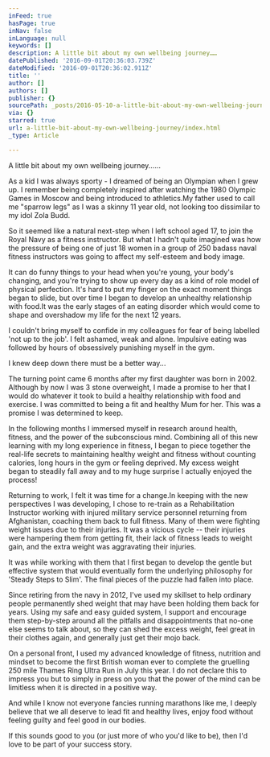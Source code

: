 ```yaml
---
inFeed: true
hasPage: true
inNav: false
inLanguage: null
keywords: []
description: A little bit about my own wellbeing journey……
datePublished: '2016-09-01T20:36:03.739Z'
dateModified: '2016-09-01T20:36:02.911Z'
title: ''
author: []
authors: []
publisher: {}
sourcePath: _posts/2016-05-10-a-little-bit-about-my-own-wellbeing-journey.md
via: {}
starred: true
url: a-little-bit-about-my-own-wellbeing-journey/index.html
_type: Article

---
```

A little bit about my own wellbeing journey......

As a kid I was always sporty - I dreamed of being an Olympian when I grew up. I remember being completely inspired after watching the 1980 Olympic Games in Moscow and being introduced to athletics.My father used to call me "sparrow legs" as I was a skinny 11 year old, not looking too dissimilar to my idol Zola Budd. 

So it seemed like a natural next-step when I left school aged 17, to join the Royal Navy as a fitness instructor. But what I hadn't quite imagined was how the pressure of being one of just 18 women in a group of 250 badass naval fitness instructors was going to affect my self-esteem and body image.  
  

It can do funny things to your head when you're young, your body's changing, and you're trying to show up every day as a kind of role model of physical perfection. It's hard to put my finger on the exact moment things began to slide, but over time I began to develop an unhealthy relationship with food.It was the early stages of an eating disorder which would come to shape and overshadow my life for the next 12 years. 

I couldn't bring myself to confide in my colleagues for fear of being labelled 'not up to the job'. I felt ashamed, weak and alone. Impulsive eating was followed by hours of obsessively punishing myself in the gym.

I knew deep down there must be a better way...

The turning point came 6 months after my first daughter was born in 2002\. Although by now I was 3 stone overweight, I made a promise to her that I would do whatever it took to build a healthy relationship with food and exercise. I was committed to being a fit and healthy Mum for her. This was a promise I was determined to keep.

In the following months I immersed myself in research around health, fitness, and the power of the subconscious mind. Combining all of this new learning with my long experience in fitness, I began to piece together the real-life secrets to maintaining healthy weight and fitness without counting calories, long hours in the gym or feeling deprived. My excess weight began to steadily fall away and to my huge surprise I actually enjoyed the process!

Returning to work, I felt it was time for a change.In keeping with the new perspectives I was developing, I chose to re-train as a Rehabilitation Instructor working with injured military service personnel returning from Afghanistan, coaching them back to full fitness. Many of them were fighting weight issues due to their injuries. It was a vicious cycle -- their injuries were hampering them from getting fit, their lack of fitness leads to weight gain, and the extra weight was aggravating their injuries.

It was while working with them that I first began to develop the gentle but effective system that would eventually form the underlying philosophy for 'Steady Steps to Slim'. The final pieces of the puzzle had fallen into place.

Since retiring from the navy in 2012, I've used my skillset to help ordinary people permanently shed weight that may have been holding them back for years. Using my safe and easy guided system, I support and encourage them step-by-step around all the pitfalls and disappointments that no-one else seems to talk about, so they can shed the excess weight, feel great in their clothes again, and generally just get their mojo back. 

On a personal front, I used my advanced knowledge of fitness, nutrition and mindset to become the first British woman ever to complete the gruelling 250 mile Thames Ring Ultra Run in July this year. I do not declare this to impress you but to simply in press on you that the power of the mind can be limitless when it is directed in a positive way. 

And while I know not everyone fancies running marathons like me, I deeply believe that we all deserve to lead fit and healthy lives, enjoy food without feeling guilty and feel good in our bodies.

If this sounds good to you (or just more of who you'd
like to be), then I'd love to be part of your success story.